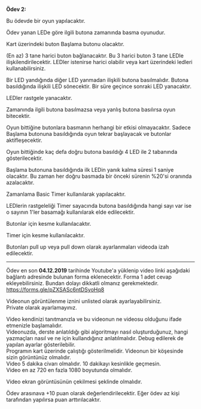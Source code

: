 **Ödev 2:**

Bu ödevde bir oyun yapılacaktır.

Ödev yanan LEDe göre ilgili butona zamanında basma oyunudur. 

Kart üzerindeki buton Başlama butonu olacaktır.

(En az) 3 tane harici buton bağlanacaktır. Bu 3 harici buton 3 tane LEDle ilişkilendirilecektir. LEDler istenirse harici olabilir veya kart üzerindeki ledleri kullanabilirsiniz.

Bir LED yandığında diğer LED yanmadan  ilişkili butona basılmalıdır. Butona basıldığında ilişkili LED sönecektir. Bir süre geçince sonraki LED yanacaktır.

LEDler rastgele yanacaktır.

Zamanında  ilgili butona basılmazsa   veya yanlış butona basılırsa oyun bitecektir.

Oyun bittiğine butonlara basmanın herhangi bir etkisi olmayacaktır. Sadece Başlama butonuna basıldığında oyun tekrar başlayacak ve butonlar aktifleşecektir.

Oyun bittiğinde kaç defa doğru butona basıldığı 4 LED ile 2 tabanında gösterilecektir. 

Başlama butonuna basıldığında ilk LEDin yanık kalma süresi 1 saniye  olacaktır. Bu zaman her doğru basmada bir önceki sürenin %20'si oranında azalacaktır. 

Zamanlama Basic Timer kullanılarak yapılacaktır.

LEDlerin rastgeleliği   Timer sayacında butona basıldığında hangi sayı var ise o sayının 1'ler basamağı kullanılarak elde edilecektir.

Butonlar için kesme kullanılacaktır.

Timer için kesme kullanılacaktır.

Butonları pull up veya pull down olarak ayarlanmaları videoda izah edilecektir.




---

Ödev  en son **04.12.2019** tarihinde Youtube'a yüklenip video linki aşağıdaki bağlantı adresinde bulunan forma eklenecektir.
Forma 1 adet cevap ekleyebilirsiniz. Bundan dolayı dikkatli olmanız gerekmektedir.
https://forms.gle/pZXSASc6ntDSyoHq8

Videonun görüntülenme iznini unlisted olarak ayarlayabilirsiniz.   
Private olarak ayarlamayınız.

Video kendinizi tanıtmanızla ve bu videonun ne videosu olduğunu ifade etmenizle başlamalıdır.   
Videonuzda, derste anlatıldığı gibi algoritmayı nasıl oluşturduğunuz, hangi yazmaçları nasıl ve ne için kullandığınız anlatılmalıdır. Debug edilerek de yapılan ayarlar gösterilebilir.    
Programın kart üzerinde çalıştığı gösterilmelidir. Videonun bir köşesinde sizin görüntünüz olmalıdır.    
Video 5 dakika civarı olmalıdır. 10 dakikayı kesinlikle geçmesin.    
Video en az 720 en fazla 1080 boyutunda olmalıdır.

Video ekran görüntüsünün çekilmesi şeklinde olmalıdır.

Ödev arasınava +10 puan olarak değerlendirilecektir. Eğer ödev az kişi tarafından yapılırsa puan arttırılacaktır.





